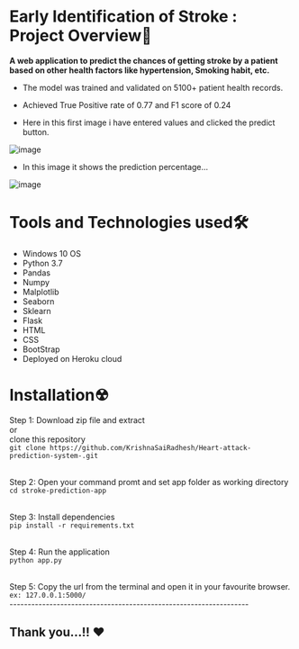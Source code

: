 # Early Identification of Stroke : Project Overview🎯
**A web application to predict the chances of getting stroke by a patient based on other health factors like hypertension, Smoking habit, etc.**
- The model was trained and validated on 5100+ patient health records. 
- Achieved True Positive rate of 0.77 and F1 score of 0.24


- Here in this first image i have entered values and clicked the predict button.
  
![image](https://github.com/KrishnaSaiRadhesh/Heart-attack-prediction-system-/assets/109035471/e6b6b308-b78e-404b-9632-05c8e592ff1c)

- In this image it shows the prediction percentage...
  
![image](https://github.com/KrishnaSaiRadhesh/Heart-attack-prediction-system-/assets/109035471/280089ae-109c-44f8-8f81-c7b21f066f6b)


# Tools and Technologies used🛠
- Windows 10 OS 
- Python 3.7
- Pandas
- Numpy
- Malplotlib 
- Seaborn 
- Sklearn
- Flask
- HTML
- CSS
- BootStrap
- Deployed on Heroku cloud

# Installation☢
Step 1: Download zip file and extract
<br>or<br>
clone this repository<br>
`git clone https://github.com/KrishnaSaiRadhesh/Heart-attack-prediction-system-.git`<br><br>

Step 2: Open your command promt and set app folder as working directory<br>
`cd stroke-prediction-app`<br><br>

Step 3: Install dependencies<br>
`pip install -r requirements.txt`<br><br>

Step 4: Run the application<br>
`python app.py`<br><br>

Step 5: Copy the url from the terminal and open it in your favourite browser.<br>
`ex: 127.0.0.1:5000/`<br>
------------------------------------------------------------------<br>
## Thank you...!! ❤
